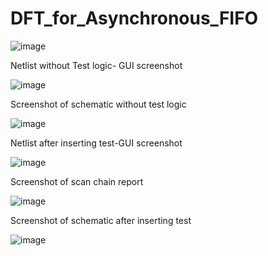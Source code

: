 # DFT_for_Asynchronous_FIFO

![image](https://github.com/BMMADHUMITHA/DFT_for_Asynchronous_FIFO/assets/134037700/d2c87f73-65f9-450d-aa8d-1952635460ad)

Netlist without Test logic- GUI screenshot

![image](https://github.com/BMMADHUMITHA/DFT_for_Asynchronous_FIFO/assets/134037700/67801154-cb65-4245-bbaf-557a58b6b538)

Screenshot of schematic without test logic

![image](https://github.com/BMMADHUMITHA/DFT_for_Asynchronous_FIFO/assets/134037700/79affe11-837a-48fe-a8fd-43589d7492e3)

Netlist after inserting test-GUI screenshot

![image](https://github.com/BMMADHUMITHA/DFT_for_Asynchronous_FIFO/assets/134037700/58a686f3-79f4-452a-bbd7-b0c3402af13a)

Screenshot of scan chain report

![image](https://github.com/BMMADHUMITHA/DFT_for_Asynchronous_FIFO/assets/134037700/911d735a-3e80-42d2-b5ee-b546c1b7e59e)

Screenshot of schematic after inserting test

![image](https://github.com/BMMADHUMITHA/DFT_for_Asynchronous_FIFO/assets/134037700/603abe0f-6a87-45aa-b416-b5bf84fae629)



